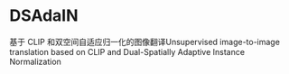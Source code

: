 # DSAdaIN
基于 CLIP 和双空间自适应归一化的图像翻译Unsupervised image-to-image translation based on CLIP and Dual-Spatially Adaptive Instance Normalization
